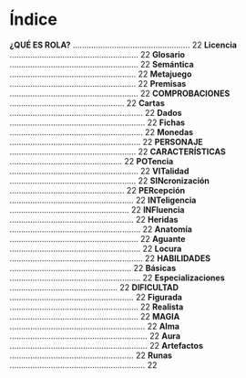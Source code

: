 
Índice
========

**¿QUÉ ES ROLA?** ................................................... 22
**Licencia** ........................................................ 22
**Glosario** ........................................................ 22
**Semántica** ....................................................... 22
**Metajuego** ....................................................... 22
**Premisas** ........................................................ 22
**COMPROBACIONES** .................................................. 22
**Cartas** .......................................................... 22
**Dados** ........................................................... 22
**Fichas** .......................................................... 22
**Monedas** ......................................................... 22
**PERSONAJE** ....................................................... 22
**CARACTERÍSTICAS** ................................................. 22
**POTencia** ........................................................ 22
**VITalidad** ....................................................... 22
**SINcronización** .................................................. 22
**PERcepción** ...................................................... 22
**INTeligencia** .................................................... 22
**INFluencia** ...................................................... 22
**Heridas** ......................................................... 22
**Anatomía** ........................................................ 22
**Aguante** ......................................................... 22
**Locura** .......................................................... 22
**HABILIDADES** ..................................................... 22
**Básicas** ......................................................... 22
**Especializaciones** ............................................... 22
**DIFICULTAD** ...................................................... 22
**Figurada** ........................................................ 22
**Realista** ........................................................ 22
**MAGIA** ........................................................... 22
**Alma** ............................................................ 22
**Aura** ............................................................ 22
**Artefactos** ...................................................... 22
**Runas** ........................................................... 22

<span data-index="off" data-font="monospace"></span>